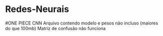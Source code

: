 # Redes-Neurais

#ONE PIECE CNN
Arquivo contendo modelo e pesos não incluso (maiores do que 100mb)
Matriz de confusão não funciona 
